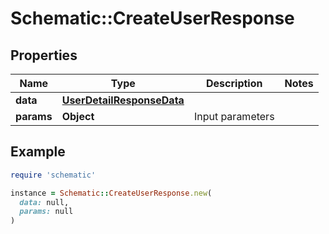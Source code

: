 # Schematic::CreateUserResponse

## Properties

| Name | Type | Description | Notes |
| ---- | ---- | ----------- | ----- |
| **data** | [**UserDetailResponseData**](UserDetailResponseData.md) |  |  |
| **params** | **Object** | Input parameters |  |

## Example

```ruby
require 'schematic'

instance = Schematic::CreateUserResponse.new(
  data: null,
  params: null
)
```

